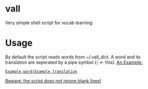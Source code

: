 # vall
Very simple shell script for vocab learning

# Usage
By default the script reads words from ~/.vall_dict.
A word and its translation are seperated by a pipe symbol (`|` <- this).
<u>An Example:<u>
```
Example word|Example translation
```
Beware: the script does not ignore blank lines!
